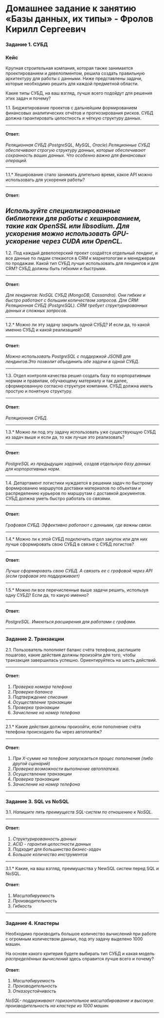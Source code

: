# Домашнее задание к занятию «Базы данных, их типы» - Фролов Кирилл Сергеевич

### Задание 1. СУБД

### Кейс
Крупная строительная компания, которая также занимается проектированием и девелопментом, решила создать 
правильную архитектуру для работы с данными. Ниже представлены задачи, которые необходимо решить для
каждой предметной области. 

Какие типы СУБД, на ваш взгляд, лучше всего подойдут для решения этих задач и почему? 
 
1.1. Бюджетирование проектов с дальнейшим формированием финансовых аналитических отчётов и прогнозирования рисков.
СУБД должна гарантировать целостность и чёткую структуру данных.

---
#### Ответ: 

*Реляционная СУБД (PostgreSQL, MySQL, Oracle).Реляционные СУБД обеспечивают строгую структуру данных, которые обеспечивают сохранность ваших данных. Что особенно важно для финансовых операций.*

---

1.1.* Хеширование стало занимать длительно время, какое API можно использовать для ускорения работы? 

---
#### Ответ: 

*Используйте специализированные библиотеки для работы с хешированием, такие как OpenSSL или libsodium. Для ускорения можно использовать GPU-ускорение через CUDA или OpenCL.*
---

1.2. Под каждый девелоперский проект создаётся отдельный лендинг, и все данные по лидам стекаются в CRM к 
маркетологам и менеджерам по продажам. Какой тип СУБД лучше использовать для лендингов и для CRM? 
СУБД должны быть гибкими и быстрыми.

---
#### Ответ: 

*Для лендингов: NoSQL СУБД (MongoDB, Cassandra). Они гибкие и быстро работают с большим количеством запросов.*
*Для CRM: Реляционная СУБД (PostgreSQL). CRM требует структурированных данных и сложных запросов.*

---

1.2.* Можно ли эту задачу закрыть одной СУБД? И если да, то какой именно СУБД и какой реализацией?

---
#### Ответ: 

*Можно использовать PostgreSQL с поддержкой JSONB для лендингов.Это позволит объединить обе задачи в одной СУБД.*

---

1.3. Отдел контроля качества решил создать базу по корпоративным нормам и правилам, обучающему материалу 
и так далее, сформированную согласно структуре компании. СУБД должна иметь простую и понятную структуру.

---
#### Ответ: 

*Реляционная СУБД.*

---

1.3.* Можно ли под эту задачу использовать уже существующую СУБД из задач выше и если да, то как лучше это 
реализовать?

---
#### Ответ: 

*PostgreSQL из предыдущих заданий, создав отдельную базу данных для корпоративных норм.*

---

1.4. Департамент логистики нуждается в решении задач по быстрому формированию маршрутов доставки материалов 
по объектам и распределению курьеров по маршрутам с доставкой документов. СУБД должна уметь быстро работать
со связями.

---
#### Ответ: 

*Графовая СУБД. Эффективно работают с данными, где важны связи.*

---

1.4.* Можно ли к этой СУБД подключить отдел закупок или для них лучше сформировать свою СУБД в связке с СУБД 
логистов?

---
#### Ответ: 

*Лучше  сформировать свою СУБД. А связать ее с графовой через API (если графовая это поддерживает)*

---

1.5.* Можно ли все перечисленные выше задачи решить, используя одну СУБД? Если да, то какую именно?

---
#### Ответ: 

*PostgreSQL. Имеються расширения для работами с графами.*

---


### Задание 2. Транзакции

2.1. Пользователь пополняет баланс счёта телефона, распишите пошагово, какие действия должны произойти для того, чтобы 
транзакция завершилась успешно. Ориентируйтесь на шесть действий.

---
#### Ответ: 

1. *Проверка номера телефона*
2. *Проверка баланса*
3. *Подтверждение списания*
4. *Осуществление транзакции*
5. *Проверка транзакции*
6. *Зачисление на номер телефона*

---

2.1.* Какие действия должны произойти, если пополнение счёта телефона происходило бы через автоплатёж?

---
#### Ответ: 

1. *При X-сумме на телефоне запускаеться процес пополнения (либо другой сценарий)*
2. *Проверка возможности выполнение автоплатежа.* 
3. *Осуществление транзакции*
4. *Проверка транзакции* 
5. *Зачисление на номер телефона*

---


### Задание 3. SQL vs NoSQL

3.1. *Напишите пять преимуществ SQL-систем по отношению к NoSQL.* 

---
#### Ответ: 

1. *Структурированность данных*
2. *ACID - гарантия целостности данных*
3. *Подходит для большинства бизнес-задач*
4. *Большое количество инструментов*

---

3.1.* Какие, на ваш взгляд, преимущества у NewSQL систем перед SQL и NoSQL.

#### Ответ: 

1. *Масштабируемость*
2. *Производительность*
3. *Гибкость*

---

### Задание 4. Кластеры

Необходимо производить большое количество вычислений при работе с огромным количеством данных, под эту задачу 
выделено 1000 машин. 

На основе какого критерия будете выбирать тип СУБД и какая модель *распределённых вычислений* 
здесь справится лучше всего и почему?

#### Ответ: 

1. *Масштабируемость*
2. *Производительность*
3. *Отказоустойчивость*

*NoSQL- поддерживают горизонтальное масштабирование и высокую производительность на кластере из 1000 машин.*

---